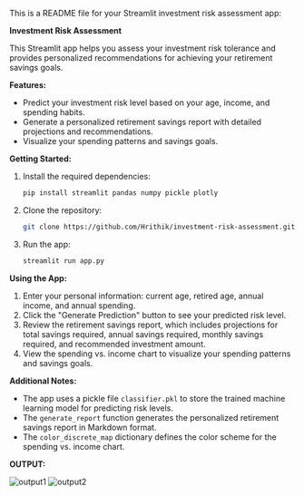 This is a README file for your Streamlit investment risk assessment app:

**Investment Risk Assessment**

This Streamlit app helps you assess your investment risk tolerance and provides personalized recommendations for achieving your retirement savings goals.

**Features:**

* Predict your investment risk level based on your age, income, and spending habits.
* Generate a personalized retirement savings report with detailed projections and recommendations.
* Visualize your spending patterns and savings goals.

**Getting Started:**

1. Install the required dependencies:
   ```bash
   pip install streamlit pandas numpy pickle plotly
   ```

2. Clone the repository:
   ```bash
   git clone https://github.com/Hrithik/investment-risk-assessment.git
   ```

3. Run the app:
   ```bash
   streamlit run app.py
   ```

**Using the App:**

1. Enter your personal information: current age, retired age, annual income, and annual spending.
2. Click the "Generate Prediction" button to see your predicted risk level.
3. Review the retirement savings report, which includes projections for total savings required, annual savings required, monthly savings required, and recommended investment amount.
4. View the spending vs. income chart to visualize your spending patterns and savings goals.

**Additional Notes:**

* The app uses a pickle file `classifier.pkl` to store the trained machine learning model for predicting risk levels.
* The `generate_report` function generates the personalized retirement savings report in Markdown format.
* The `color_discrete_map` dictionary defines the color scheme for the spending vs. income chart.
  



**OUTPUT:**
  
![output1](https://github.com/Hrithik18/TestProjectRepo/assets/59764941/95080cba-3459-4070-b224-81c56d462819)
![output2](https://github.com/Hrithik18/TestProjectRepo/assets/59764941/795f4cee-f442-4fbe-a1a4-2961b4a734c4)
